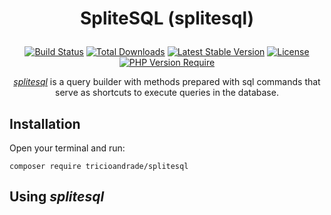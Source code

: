 # <p align="center">SpliteSQL (splitesql)</p>

<p align="center">
<a href="https://packagist.org/packages/tricioandrade/splitesql"><img src="http://poser.pugx.org/tricioandrade/splitesql/v" alt="Build Status"></a>
<a href="https://packagist.org/packages/tricioandrade/splitesql"><img src="http://poser.pugx.org/tricioandrade/splitesql/downloads" alt="Total Downloads"></a>
<a href="https://packagist.org/packages/tricioandrade/splitesql"><img src="http://poser.pugx.org/tricioandrade/splitesql/v/unstable" alt="Latest Stable Version"></a>
<a href="https://packagist.org/packages/tricioandrade/splitesql"><img src="http://poser.pugx.org/tricioandrade/splitesql/license" alt="License"></a>
<a href="https://packagist.org/packages/tricioandrade/splitesql"><img src="http://poser.pugx.org/tricioandrade/splitesql/require/php" alt="PHP Version Require"></a>
</p>

<p align="center"><a href="http://pakagist.com/packages/tricioandrade/splitesql"><i>splitesql</i></a> is a query builder with methods prepared with sql commands that serve as shortcuts to execute queries in the database.</p>

## Installation
Open your terminal and run:

```
composer require tricioandrade/splitesql
```

## Using <i>splitesql</i>


